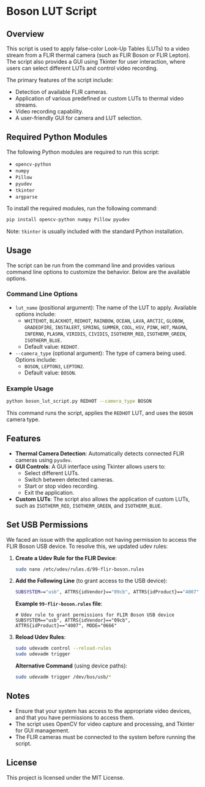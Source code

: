 # Boson LUT Script

## Overview
This script is used to apply false-color Look-Up Tables (LUTs) to a video stream from a FLIR thermal camera (such as FLIR Boson or FLIR Lepton). The script also provides a GUI using Tkinter for user interaction, where users can select different LUTs and control video recording.

The primary features of the script include:
- Detection of available FLIR cameras.
- Application of various predefined or custom LUTs to thermal video streams.
- Video recording capability.
- A user-friendly GUI for camera and LUT selection.

## Required Python Modules
The following Python modules are required to run this script:
- `opencv-python`
- `numpy`
- `Pillow`
- `pyudev`
- `tkinter`
- `argparse`

To install the required modules, run the following command:
```sh
pip install opencv-python numpy Pillow pyudev
```

Note: `tkinter` is usually included with the standard Python installation.

## Usage
The script can be run from the command line and provides various command line options to customize the behavior. Below are the available options.

### Command Line Options
- `lut_name` (positional argument): The name of the LUT to apply. Available options include:
  - `WHITEHOT`, `BLACKHOT`, `REDHOT`, `RAINBOW`, `OCEAN`, `LAVA`, `ARCTIC`, `GLOBOW`, `GRADEDFIRE`, `INSTALERT`, `SPRING`, `SUMMER`, `COOL`, `HSV`, `PINK`, `HOT`, `MAGMA`, `INFERNO`, `PLASMA`, `VIRIDIS`, `CIVIDIS`, `ISOTHERM_RED`, `ISOTHERM_GREEN`, `ISOTHERM_BLUE`.
  - Default value: `REDHOT`.
- `--camera_type` (optional argument): The type of camera being used. Options include:
  - `BOSON`, `LEPTON3`, `LEPTON2`.
  - Default value: `BOSON`.

### Example Usage
```sh
python boson_lut_script.py REDHOT --camera_type BOSON
```
This command runs the script, applies the `REDHOT` LUT, and uses the `BOSON` camera type.

## Features
- **Thermal Camera Detection**: Automatically detects connected FLIR cameras using `pyudev`.
- **GUI Controls**: A GUI interface using Tkinter allows users to:
  - Select different LUTs.
  - Switch between detected cameras.
  - Start or stop video recording.
  - Exit the application.
- **Custom LUTs**: The script also allows the application of custom LUTs, such as `ISOTHERM_RED`, `ISOTHERM_GREEN`, and `ISOTHERM_BLUE`.

## Set USB Permissions
We faced an issue with the application not having permission to access the FLIR Boson USB device. To resolve this, we updated udev rules:

1. **Create a Udev Rule for the FLIR Device**:
   ```bash
   sudo nano /etc/udev/rules.d/99-flir-boson.rules
   ```

2. **Add the Following Line** (to grant access to the USB device):
   ```bash
   SUBSYSTEM=="usb", ATTRS{idVendor}=="09cb", ATTRS{idProduct}=="4007", MODE="0666"
   ```

   **Example `99-flir-boson.rules` file**:
   ```
   # Udev rule to grant permissions for FLIR Boson USB device
   SUBSYSTEM=="usb", ATTRS{idVendor}=="09cb", ATTRS{idProduct}=="4007", MODE="0666"
   ```

3. **Reload Udev Rules**:
   ```bash
   sudo udevadm control --reload-rules
   sudo udevadm trigger
   ```

   **Alternative Command** (using device paths):
   ```bash
   sudo udevadm trigger /dev/bus/usb/*
   ```

## Notes
- Ensure that your system has access to the appropriate video devices, and that you have permissions to access them.
- The script uses OpenCV for video capture and processing, and Tkinter for GUI management.
- The FLIR cameras must be connected to the system before running the script.

## License
This project is licensed under the MIT License.

